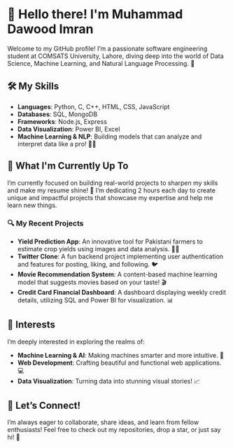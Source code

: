 # 👋 Hello there! I'm Muhammad Dawood Imran

Welcome to my GitHub profile! I’m a passionate software engineering student at COMSATS University, Lahore, diving deep into the world of Data Science, Machine Learning, and Natural Language Processing. 🚀

## 🛠️ My Skills

- **Languages**: Python, C, C++, HTML, CSS, JavaScript
- **Databases**: SQL, MongoDB
- **Frameworks**: Node.js, Express
- **Data Visualization**: Power BI, Excel
- **Machine Learning & NLP**: Building models that can analyze and interpret data like a pro! 🧠✨

## 🎯 What I'm Currently Up To

I’m currently focused on building real-world projects to sharpen my skills and make my resume shine! 🌟 I’m dedicating 2 hours each day to create unique and impactful projects that showcase my expertise and help me learn new things. 

### 🔍 My Recent Projects

- **Yield Prediction App**: An innovative tool for Pakistani farmers to estimate crop yields using images and data analysis. 🚜🌾
- **Twitter Clone**: A fun backend project implementing user authentication and features for posting, liking, and following. 🐦
- **Movie Recommendation System**: A content-based machine learning model that suggests movies based on your taste! 🎬
- **Credit Card Financial Dashboard**: A dashboard displaying weekly credit details, utilizing SQL and Power BI for visualization. 📊

## 🌟 Interests

I’m deeply interested in exploring the realms of:
- **Machine Learning & AI**: Making machines smarter and more intuitive. 🤖
- **Web Development**: Crafting beautiful and functional web applications. 💻
- **Data Visualization**: Turning data into stunning visual stories! 📈

## 🤝 Let’s Connect!

I’m always eager to collaborate, share ideas, and learn from fellow enthusiasts! Feel free to check out my repositories, drop a star, or just say hi! 🌈
